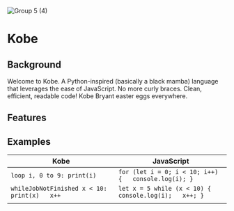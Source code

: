 ![Group 5 (4)](https://user-images.githubusercontent.com/29997042/151920418-970b4f51-f57f-4fe5-862d-92fab421213f.png)
# Kobe #
## Background ##
Welcome to Kobe. A Python-inspired (basically a black mamba) language that leverages the ease of JavaScript. No more curly braces. Clean, efficient, readable code!
Kobe Bryant easter eggs everywhere.
## Features ##

## Examples ##
| Kobe                                                 | JavaScript                                                     |
|------------------------------------------------------|----------------------------------------------------------------|
| ``` loop i, 0 to 9: print(i) ```                   | ``` for (let i = 0; i < 10; i++) {   console.log(i); } ```     |
| ``` whileJobNotFinished x < 10:   print(x)   x++ ``` | ``` let x = 5 while (x < 10) {   console.log(i);   x++; }  ``` |
|                                                      |                                                                |
